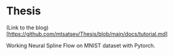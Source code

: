 # Thesis
(Link to the blog)[https://github.com/mtsatsev/Thesis/blob/main/docs/tutorial.md]


Working Neural Spline Flow on MNIST dataset with Pytorch.
